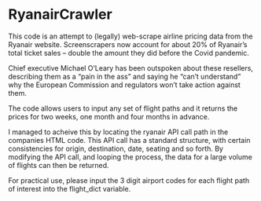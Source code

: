 # RyanairCrawler

This code is an attempt to (legally) web-scrape airline pricing data from the Ryanair website. Screenscrapers now account for about 20% of Ryanair’s total ticket sales – double the amount they did before the Covid pandemic.

Chief executive Michael O’Leary has been outspoken about these resellers, describing them as a “pain in the ass” and saying he “can’t understand” why the European Commission and regulators won’t take action against them.

The code allows users to input any set of flight paths and it returns the prices for two weeks, one month and four months in advance. 

I managed to acheive this by locating the ryanair API call path in the companies HTML code. This API call has a standard structure, with certain consistencies for origin, destination, date, seating and so forth. By modifying the API call, and looping the process, the data for a large volume of flights can then be returned. 

For practical use, please input the 3 digit airport codes for each flight path of interest into the flight_dict variable. 
